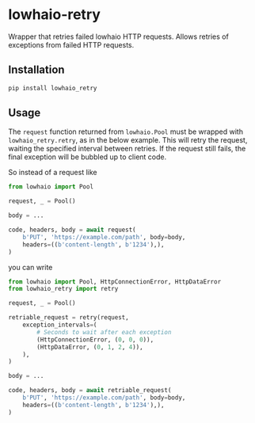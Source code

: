 # lowhaio-retry

Wrapper that retries failed lowhaio HTTP requests. Allows retries of exceptions from failed HTTP requests.


## Installation

```bash
pip install lowhaio_retry
```


## Usage

The `request` function returned from `lowhaio.Pool` must be wrapped with `lowhaio_retry.retry`, as in the below example. This will retry the request, waiting the specified interval between retries. If the request still fails, the final exception will be bubbled up to client code.

So instead of a request like

```python
from lowhaio import Pool

request, _ = Pool()

body = ...

code, headers, body = await request(
    b'PUT', 'https://example.com/path', body=body,
    headers=((b'content-length', b'1234'),),
)
```

you can write

```python
from lowhaio import Pool, HttpConnectionError, HttpDataError
from lowhaio_retry import retry

request, _ = Pool()

retriable_request = retry(request,
    exception_intervals=(
        # Seconds to wait after each exception
        (HttpConnectionError, (0, 0, 0)),
        (HttpDataError, (0, 1, 2, 4)),
    ),
)

body = ...

code, headers, body = await retriable_request(
    b'PUT', 'https://example.com/path', body=body,
    headers=((b'content-length', b'1234'),),
)
```
